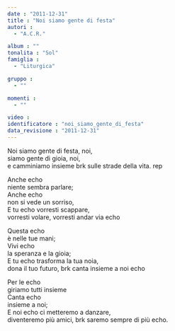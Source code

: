 ```yaml
---
date : "2011-12-31"
title : "Noi siamo gente di festa"
autori : 
  - "A.C.R."

album : ""
tonalita : "Sol"
famiglia : 
  - "Liturgica"

gruppo : 
  - ""

momenti : 
  - ""

video : 
identificatore : "noi_siamo_gente_di_festa"
data_revisione : "2011-12-31"
---
```

  
  
  
  
  
  
  
  
  
Noi siamo gente di festa, noi,   
siamo gente di gioia, noi,  
e camminiamo insieme brk sulle strade della vita. rep  
  
  
  
Anche echo   
niente sembra parlare;  
Anche echo   
non si vede un sorriso,  
E tu echo vorresti scappare,   
vorresti volare, vorresti andar via echo  
  
  
  
  
Questa echo   
è nelle tue mani;  
Vivi echo   
la speranza e la gioia;  
E tu echo trasforma la tua noia,   
dona il tuo futuro, brk canta insieme a noi echo  
  
  
  
  
Per le echo   
giriamo tutti insieme  
Canta echo   
insieme a noi;  
E noi echo ci metteremo a danzare,   
diventeremo più amici, brk saremo sempre di più echo.  
  
  
  
  
